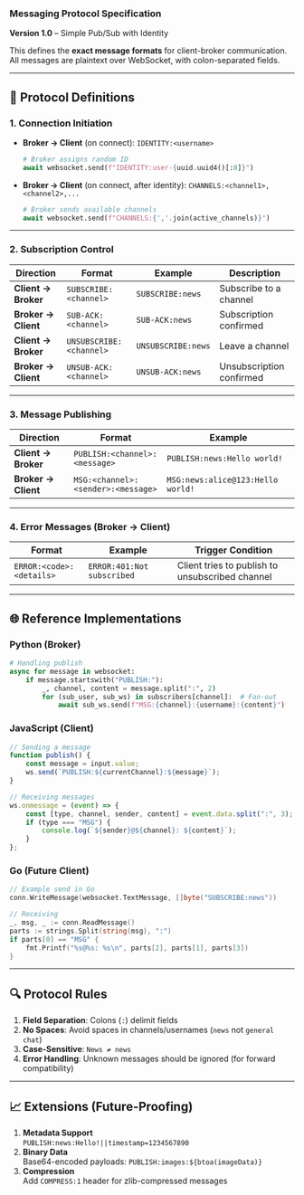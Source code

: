 ### **Messaging Protocol Specification**  
**Version 1.0** – Simple Pub/Sub with Identity  

This defines the **exact message formats** for client-broker communication. All messages are plaintext over WebSocket, with colon-separated fields.

---

## **📜 Protocol Definitions**

### **1. Connection Initiation**
- **Broker → Client** (on connect):
  `IDENTITY:<username>`
  ```python
  # Broker assigns random ID
  await websocket.send(f"IDENTITY:user-{uuid.uuid4()[:8]}")
  ```

- **Broker → Client** (on connect, after identity):
  `CHANNELS:<channel1>,<channel2>,...`
  ```python
  # Broker sends available channels
  await websocket.send(f"CHANNELS:{','.join(active_channels)}")
  ```

---

### **2. Subscription Control**
| Direction       | Format                      | Example                     | Description                     |
|-----------------|----------------------------|-----------------------------|---------------------------------|
| **Client → Broker** | `SUBSCRIBE:<channel>`      | `SUBSCRIBE:news`            | Subscribe to a channel          |
| **Broker → Client** | `SUB-ACK:<channel>`        | `SUB-ACK:news`              | Subscription confirmed          |
| **Client → Broker** | `UNSUBSCRIBE:<channel>`    | `UNSUBSCRIBE:news`          | Leave a channel                 |
| **Broker → Client** | `UNSUB-ACK:<channel>`      | `UNSUB-ACK:news`            | Unsubscription confirmed        |

---

### **3. Message Publishing**
| Direction       | Format                                  | Example                             |
|-----------------|----------------------------------------|-------------------------------------|
| **Client → Broker** | `PUBLISH:<channel>:<message>`         | `PUBLISH:news:Hello world!`        |
| **Broker → Client** | `MSG:<channel>:<sender>:<message>`    | `MSG:news:alice@123:Hello world!`  |

---

### **4. Error Messages (Broker → Client)**
| Format                      | Example                     | Trigger Condition               |
|----------------------------|-----------------------------|---------------------------------|
| `ERROR:<code>:<details>`   | `ERROR:401:Not subscribed`  | Client tries to publish to unsubscribed channel |

---

## **🌐 Reference Implementations**

### **Python (Broker)**
```python
# Handling publish
async for message in websocket:
    if message.startswith("PUBLISH:"):
        _, channel, content = message.split(":", 2)
        for (sub_user, sub_ws) in subscribers[channel]:  # Fan-out
            await sub_ws.send(f"MSG:{channel}:{username}:{content}")
```

### **JavaScript (Client)**
```javascript
// Sending a message
function publish() {
    const message = input.value;
    ws.send(`PUBLISH:${currentChannel}:${message}`);
}

// Receiving messages
ws.onmessage = (event) => {
    const [type, channel, sender, content] = event.data.split(":", 3);
    if (type === "MSG") {
        console.log(`${sender}@${channel}: ${content}`);
    }
};
```

### **Go (Future Client)**
```go
// Example send in Go
conn.WriteMessage(websocket.TextMessage, []byte("SUBSCRIBE:news"))

// Receiving
_, msg, _ := conn.ReadMessage()
parts := strings.Split(string(msg), ":")
if parts[0] == "MSG" {
    fmt.Printf("%s@%s: %s\n", parts[2], parts[1], parts[3])
}
```

---

## **🔍 Protocol Rules**
1. **Field Separation**: Colons (`:`) delimit fields  
2. **No Spaces**: Avoid spaces in channels/usernames (`news` not `general chat`)  
3. **Case-Sensitive**: `News ≠ news`  
4. **Error Handling**: Unknown messages should be ignored (for forward compatibility)  

---

## **📈 Extensions (Future-Proofing)**
1. **Metadata Support**  
   `PUBLISH:news:Hello!||timestamp=1234567890`  
2. **Binary Data**  
   Base64-encoded payloads: `PUBLISH:images:${btoa(imageData)}`  
3. **Compression**  
   Add `COMPRESS:1` header for zlib-compressed messages  

